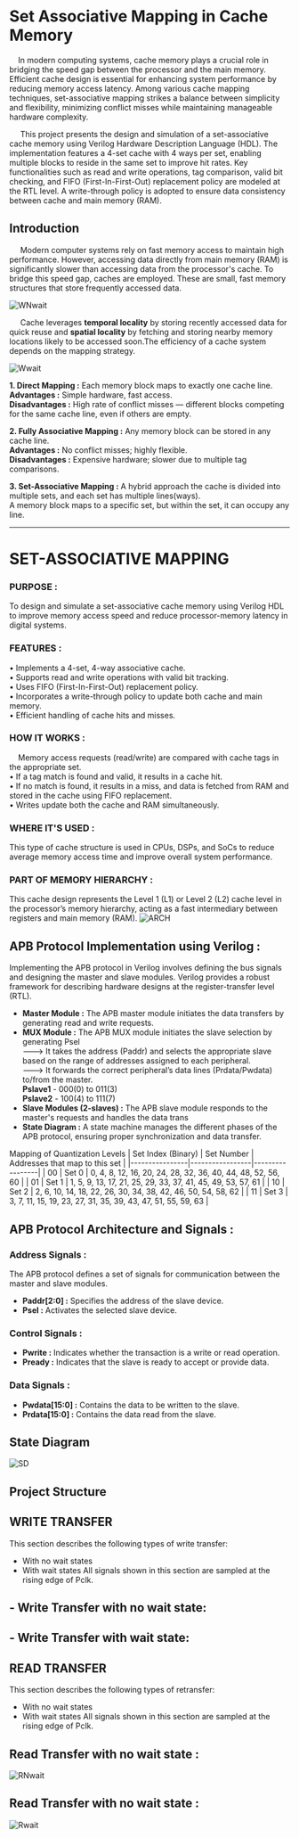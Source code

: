 # **Set Associative Mapping in Cache Memory**

&nbsp;&nbsp;&nbsp;&nbsp;In modern computing systems, cache memory plays a crucial role in
bridging the speed gap between the processor and the main memory. Efficient cache
design is essential for enhancing system performance by reducing memory access
latency. Among various cache mapping techniques, set-associative mapping strikes a
balance between simplicity and flexibility, minimizing conflict misses while
maintaining manageable hardware complexity.

&nbsp;&nbsp;&nbsp;&nbsp; This project presents the design and simulation of a set-associative cache 
memory using Verilog Hardware Description Language (HDL). The implementation 
features a 4-set cache with 4 ways per set, enabling multiple blocks to reside in the 
same set to improve hit rates. Key functionalities such as read and write operations, 
tag comparison, valid bit checking, and FIFO (First-In-First-Out) replacement policy 
are modeled at the RTL level. A write-through policy is adopted to ensure data 
consistency between cache and main memory (RAM).

## **Introduction**
  &nbsp;&nbsp;&nbsp;&nbsp; Modern computer systems rely on fast memory access to maintain high performance. However, accessing data directly from main memory (RAM) is significantly slower than accessing data from the processor's cache. To bridge this speed gap, caches are employed. These are small, fast memory structures that store frequently accessed data.
  
 ![WNwait](https://github.com/JagadeeshAJK/Set-Associative-Mapping-in-Cache-Memory-/blob/main/Cache.jpg)

 &nbsp;&nbsp;&nbsp;&nbsp;  Cache leverages **temporal locality** by storing recently accessed data for quick reuse and **spatial locality** by fetching and storing nearby memory locations likely to be accessed soon.The efficiency of a cache system depends on the mapping strategy.
   
![Wwait](https://github.com/JagadeeshAJK/Set-Associative-Mapping-in-Cache-Memory-/blob/main/Types%20of%20Mapping.jpg)

**1. Direct Mapping :** Each memory block maps to exactly one cache line.<br>
**Advantages :** Simple hardware, fast access.<br>
**Disadvantages :** High rate of conflict misses — different blocks competing for the same cache line, even if others are empty.

**2. Fully Associative Mapping :** Any memory block can be stored in any cache line.<br>
**Advantages :** No conflict misses; highly flexible.<br>
**Disadvantages :** Expensive hardware; slower due to multiple tag comparisons.<br>

**3. Set-Associative Mapping :** A hybrid approach the cache is divided into multiple sets, and each set has multiple lines(ways).<br>
A memory block maps to a specific set, but within the set, it can occupy any line.

---

# SET-ASSOCIATIVE MAPPING

### PURPOSE : 
To design and simulate a set-associative cache memory using Verilog HDL to improve memory access speed and reduce processor-memory latency in digital systems.

### FEATURES :
• Implements a 4-set, 4-way associative cache.<br>
• Supports read and write operations with valid bit tracking.<br>
• Uses FIFO (First-In-First-Out) replacement policy.<br>
• Incorporates a write-through policy to update both cache and main memory.<br>
• Efficient handling of cache hits and misses.<br>

### HOW IT WORKS : 
&nbsp;&nbsp;&nbsp;&nbsp;Memory access requests (read/write) are compared with cache tags in the appropriate set.<br>
• If a tag match is found and valid, it results in a cache hit.<br>
• If no match is found, it results in a miss, and data is fetched from RAM and stored in the cache using FIFO replacement.<br>
• Writes update both the cache and RAM simultaneously.<br>
### WHERE IT'S USED : 
This type of cache structure is used in CPUs, DSPs, and SoCs to reduce average memory access time and improve overall system performance.

### PART OF MEMORY HIERARCHY : 
This cache design represents the Level 1 (L1) or Level 2 (L2) cache level in the processor’s memory hierarchy, acting  as a fast intermediary between registers and main memory (RAM).
![ARCH](https://github.com/JagadeeshAJK/Set-Associative-Mapping-in-Cache-Memory-/blob/main/Main%20memory%20to%20Cache%20Mapping.jpg)
## APB Protocol Implementation using Verilog :
Implementing the APB protocol in Verilog involves defining the bus signals and designing
the master and slave modules. Verilog provides a robust framework for describing hardware designs
at the register-transfer level (RTL).
- **Master Module :** The APB master module initiates the data transfers by generating read
and write requests.
- **MUX Module :** The APB MUX module initiates the slave selection by generating Psel<br>
  ---> It takes the address (Paddr) and selects the appropriate slave based on the range
of addresses assigned to each peripheral.<br>
  ---> It forwards the correct peripheral’s data lines (Prdata/Pwdata) to/from the
master.<br>
**Pslave1** - 000(0) to 011(3) <br>
**Pslave2** - 100(4) to 111(7)
- **Slave Modules (2-slaves) :** The APB slave module responds to the master's requests and
handles the data trans
- **State Diagram :** A state machine manages the different phases of the APB protocol,
ensuring proper synchronization and data transfer.




 Mapping of Quantization Levels
| Set Index (Binary) | Set Number | Addresses that map to this set |
|----------------|-----------------|-----------------|
| 00         | Set 0               | 0, 4, 8, 12, 16, 20, 24, 28, 32, 36, 40, 44, 48, 52, 56, 60 |
| 01     | Set 1               | 1, 5, 9, 13, 17, 21, 25, 29, 33, 37, 41, 45, 49, 53, 57, 61 |
| 10   | Set 2               | 2, 6, 10, 14, 18, 22, 26, 30, 34, 38, 42, 46, 50, 54, 58, 62 |
| 11  | Set 3               | 3, 7, 11, 15, 19, 23, 27, 31, 35, 39, 43, 47, 51, 55, 59, 63 |








## APB Protocol Architecture and Signals :
### Address Signals :
The APB protocol defines a set of signals for communication between the
master and slave modules.
- **Paddr[2:0] :** Specifies the address of the slave device.
- **Psel :** Activates the selected slave device.
### Control Signals :
- **Pwrite :** Indicates whether the transaction is a write or read operation.
- **Pready :** Indicates that the slave is ready to accept or provide data.
### Data Signals :
- **Pwdata[15:0] :** Contains the data to be written to the slave.
- **Prdata[15:0] :** Contains the data read from the slave.

## State Diagram
![SD](g)

## **Project Structure**


## WRITE TRANSFER
This section describes the following types of write transfer:
-  With no wait states
-  With wait states
All signals shown in this section are sampled at the rising edge of Pclk.
## - Write Transfer with no wait state:

## - Write Transfer with wait state:


## READ TRANSFER
This section describes the following types of retransfer:
-  With no wait states
-  With wait states
All signals shown in this section are sampled at the rising edge of Pclk.
## Read Transfer with no wait state :
![RNwait](o)
## Read Transfer with no wait state :
![Rwait](r)
